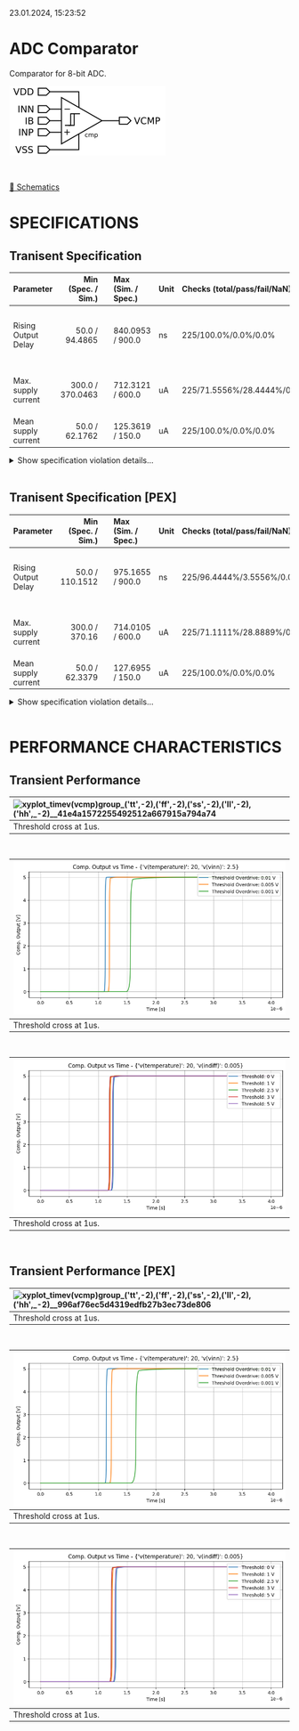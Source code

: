 23.01.2024, 15:23:52

# ADC Comparator

Comparator for 8-bit ADC.

![cmp](resources/cmp.png "cmp")

<br>

[🔗 Schematics](cmp_sch.pdf)<br>

# SPECIFICATIONS

## Tranisent Specification <br>

| Parameter | Min (Spec. / Sim.) |      | Max (Sim. / Spec.) | Unit | Checks (total/pass/fail/NaN) | Comment |
| :-------- | -----------------: | :--: | :----------------- | :--- | :--------------------------- | ------- |
| Rising Output Delay | 50.0 / 94.4865 | <svg height="20" width="150"><polyline points="3.0,3,3.0,17,147.0,17,147.0,3" style="fill:none;stroke:gray;stroke-width:1" /><polyline points="75.0,10.0,75.0,17" style="fill:none;stroke:gray;stroke-width:1" /><polyline points="10.53653985882353,10.0,136.85143905882353,10.0" style="stroke:green;stroke-width:2" /><circle cx="10.53653985882353" cy="10.0" r="3" style="fill:green;stroke:green;stroke-width:0" /><circle cx="136.85143905882353" cy="10.0" r="3" style="fill:green;stroke:green;stroke-width:0" /></svg> | 840.0953 / 900.0 | ns | 225/100.0%/0.0%/0.0% | Positive threshold cross to output high delay |
| Max. supply current | 300.0 / 370.0463 | <svg height="20" width="150"><polyline points="3.0,3,3.0,17,107.77499932696614,17,107.77499932696614,3" style="fill:none;stroke:gray;stroke-width:1" /><polyline points="55.38749966348307,10.0,55.38749966348307,17" style="fill:none;stroke:gray;stroke-width:1" /><polyline points="27.463670117854907,10.0,147.0,10.0" style="stroke:red;stroke-width:2" /><circle cx="27.463670117854907" cy="10.0" r="3" style="fill:red;stroke:red;stroke-width:0" /><circle cx="147.0" cy="10.0" r="3" style="fill:red;stroke:red;stroke-width:0" /></svg> | 712.3121 / 600.0 | uA | 225/71.5556%/28.4444%/0.0% | Maximum supply current for output switch |
| Mean supply current | 50.0 / 62.1762 | <svg height="20" width="150"><polyline points="3.0,3,3.0,17,147.0,17,147.0,3" style="fill:none;stroke:gray;stroke-width:1" /><polyline points="75.0,10.0,75.0,17" style="fill:none;stroke:gray;stroke-width:1" /><polyline points="20.53367039999999,10.0,111.52113600000003,10.0" style="stroke:green;stroke-width:2" /><circle cx="20.53367039999999" cy="10.0" r="3" style="fill:green;stroke:green;stroke-width:0" /><circle cx="111.52113600000003" cy="10.0" r="3" style="fill:green;stroke:green;stroke-width:0" /></svg> | 125.3619 / 150.0 | uA | 225/100.0%/0.0%/0.0% | Mean supply current |

<details><summary>Show specification violation details...</summary>

> **FAIL:** Specification violation for parameter "Max. supply current":<br>
> **FAIL:** group:ff file:work/sim/cmp/cmp_tb.1_cmp/batch_0/ff/cmp_tran_speed_rising.csv Index:0 vin_p_diff:0.01 temp:-40.0 v_sup:5.0 <br>
> **FAIL:** group:ff file:work/sim/cmp/cmp_tb.1_cmp/batch_0/ff/cmp_tran_speed_rising.csv Index:1 vin_p_diff:0.005 temp:-40.0 v_sup:5.0 <br>
> **FAIL:** group:ff file:work/sim/cmp/cmp_tb.1_cmp/batch_0/ff/cmp_tran_speed_rising.csv Index:2 vin_p_diff:0.001 temp:-40.0 v_sup:5.0 <br>
> **FAIL:** group:ff file:work/sim/cmp/cmp_tb.1_cmp/batch_0/ff/cmp_tran_speed_rising.csv Index:3 vin_p_diff:0.01 temp:-40.0 v_sup:5.0 <br>
> **FAIL:** group:ff file:work/sim/cmp/cmp_tb.1_cmp/batch_0/ff/cmp_tran_speed_rising.csv Index:4 vin_p_diff:0.005 temp:-40.0 v_sup:5.0 <br>
> **FAIL:** group:ff file:work/sim/cmp/cmp_tb.1_cmp/batch_0/ff/cmp_tran_speed_rising.csv Index:5 vin_p_diff:0.001 temp:-40.0 v_sup:5.0 <br>
> **FAIL:** group:ff file:work/sim/cmp/cmp_tb.1_cmp/batch_0/ff/cmp_tran_speed_rising.csv Index:6 vin_p_diff:0.01 temp:-40.0 v_sup:5.0 <br>
> **FAIL:** group:ff file:work/sim/cmp/cmp_tb.1_cmp/batch_0/ff/cmp_tran_speed_rising.csv Index:7 vin_p_diff:0.005 temp:-40.0 v_sup:5.0 <br>
> **FAIL:** group:ff file:work/sim/cmp/cmp_tb.1_cmp/batch_0/ff/cmp_tran_speed_rising.csv Index:8 vin_p_diff:0.001 temp:-40.0 v_sup:5.0 <br>
> **FAIL:** group:ff file:work/sim/cmp/cmp_tb.1_cmp/batch_0/ff/cmp_tran_speed_rising.csv Index:9 vin_p_diff:0.01 temp:-40.0 v_sup:5.0 <br>
> **FAIL:** group:ff file:work/sim/cmp/cmp_tb.1_cmp/batch_0/ff/cmp_tran_speed_rising.csv Index:10 vin_p_diff:0.005 temp:-40.0 v_sup:5.0 <br>
> **FAIL:** group:ff file:work/sim/cmp/cmp_tb.1_cmp/batch_0/ff/cmp_tran_speed_rising.csv Index:11 vin_p_diff:0.001 temp:-40.0 v_sup:5.0 <br>
> **FAIL:** group:ff file:work/sim/cmp/cmp_tb.1_cmp/batch_0/ff/cmp_tran_speed_rising.csv Index:12 vin_p_diff:0.01 temp:-40.0 v_sup:5.0 <br>
> **FAIL:** group:ff file:work/sim/cmp/cmp_tb.1_cmp/batch_0/ff/cmp_tran_speed_rising.csv Index:13 vin_p_diff:0.005 temp:-40.0 v_sup:5.0 <br>
> **FAIL:** group:ff file:work/sim/cmp/cmp_tb.1_cmp/batch_0/ff/cmp_tran_speed_rising.csv Index:14 vin_p_diff:0.001 temp:-40.0 v_sup:5.0 <br>
> **FAIL:** group:ff file:work/sim/cmp/cmp_tb.1_cmp/batch_0/ff/cmp_tran_speed_rising.csv Index:17 vin_p_diff:0.001 temp:20.0 v_sup:5.0 <br>
> **FAIL:** group:ff file:work/sim/cmp/cmp_tb.1_cmp/batch_0/ff/cmp_tran_speed_rising.csv Index:18 vin_p_diff:0.01 temp:20.0 v_sup:5.0 <br>
> **FAIL:** group:ff file:work/sim/cmp/cmp_tb.1_cmp/batch_0/ff/cmp_tran_speed_rising.csv Index:19 vin_p_diff:0.005 temp:20.0 v_sup:5.0 <br>
> **FAIL:** group:ff file:work/sim/cmp/cmp_tb.1_cmp/batch_0/ff/cmp_tran_speed_rising.csv Index:20 vin_p_diff:0.001 temp:20.0 v_sup:5.0 <br>
> **FAIL:** group:ff file:work/sim/cmp/cmp_tb.1_cmp/batch_0/ff/cmp_tran_speed_rising.csv Index:21 vin_p_diff:0.01 temp:20.0 v_sup:5.0 <br>
> **FAIL:** group:ff file:work/sim/cmp/cmp_tb.1_cmp/batch_0/ff/cmp_tran_speed_rising.csv Index:22 vin_p_diff:0.005 temp:20.0 v_sup:5.0 <br>
> **FAIL:** group:ff file:work/sim/cmp/cmp_tb.1_cmp/batch_0/ff/cmp_tran_speed_rising.csv Index:23 vin_p_diff:0.001 temp:20.0 v_sup:5.0 <br>
> **FAIL:** group:ff file:work/sim/cmp/cmp_tb.1_cmp/batch_0/ff/cmp_tran_speed_rising.csv Index:24 vin_p_diff:0.01 temp:20.0 v_sup:5.0 <br>
> **FAIL:** group:ff file:work/sim/cmp/cmp_tb.1_cmp/batch_0/ff/cmp_tran_speed_rising.csv Index:25 vin_p_diff:0.005 temp:20.0 v_sup:5.0 <br>
> **FAIL:** group:ff file:work/sim/cmp/cmp_tb.1_cmp/batch_0/ff/cmp_tran_speed_rising.csv Index:26 vin_p_diff:0.001 temp:20.0 v_sup:5.0 <br>
> **FAIL:** group:hh file:work/sim/cmp/cmp_tb.1_cmp/batch_0/hh/cmp_tran_speed_rising.csv Index:0 vin_p_diff:0.01 temp:-40.0 v_sup:5.0 <br>
> **FAIL:** group:hh file:work/sim/cmp/cmp_tb.1_cmp/batch_0/hh/cmp_tran_speed_rising.csv Index:1 vin_p_diff:0.005 temp:-40.0 v_sup:5.0 <br>
> **FAIL:** group:hh file:work/sim/cmp/cmp_tb.1_cmp/batch_0/hh/cmp_tran_speed_rising.csv Index:2 vin_p_diff:0.001 temp:-40.0 v_sup:5.0 <br>
> **FAIL:** group:hh file:work/sim/cmp/cmp_tb.1_cmp/batch_0/hh/cmp_tran_speed_rising.csv Index:3 vin_p_diff:0.01 temp:-40.0 v_sup:5.0 <br>
> **FAIL:** group:hh file:work/sim/cmp/cmp_tb.1_cmp/batch_0/hh/cmp_tran_speed_rising.csv Index:4 vin_p_diff:0.005 temp:-40.0 v_sup:5.0 <br>
> **FAIL:** group:hh file:work/sim/cmp/cmp_tb.1_cmp/batch_0/hh/cmp_tran_speed_rising.csv Index:5 vin_p_diff:0.001 temp:-40.0 v_sup:5.0 <br>
> **FAIL:** group:hh file:work/sim/cmp/cmp_tb.1_cmp/batch_0/hh/cmp_tran_speed_rising.csv Index:6 vin_p_diff:0.01 temp:-40.0 v_sup:5.0 <br>
> **FAIL:** group:hh file:work/sim/cmp/cmp_tb.1_cmp/batch_0/hh/cmp_tran_speed_rising.csv Index:7 vin_p_diff:0.005 temp:-40.0 v_sup:5.0 <br>
> **FAIL:** group:hh file:work/sim/cmp/cmp_tb.1_cmp/batch_0/hh/cmp_tran_speed_rising.csv Index:8 vin_p_diff:0.001 temp:-40.0 v_sup:5.0 <br>
> **FAIL:** group:hh file:work/sim/cmp/cmp_tb.1_cmp/batch_0/hh/cmp_tran_speed_rising.csv Index:9 vin_p_diff:0.01 temp:-40.0 v_sup:5.0 <br>
> **FAIL:** group:hh file:work/sim/cmp/cmp_tb.1_cmp/batch_0/hh/cmp_tran_speed_rising.csv Index:10 vin_p_diff:0.005 temp:-40.0 v_sup:5.0 <br>
> **FAIL:** group:hh file:work/sim/cmp/cmp_tb.1_cmp/batch_0/hh/cmp_tran_speed_rising.csv Index:11 vin_p_diff:0.001 temp:-40.0 v_sup:5.0 <br>
> **FAIL:** group:hh file:work/sim/cmp/cmp_tb.1_cmp/batch_0/hh/cmp_tran_speed_rising.csv Index:14 vin_p_diff:0.001 temp:-40.0 v_sup:5.0 <br>
> **FAIL:** group:tt file:work/sim/cmp/cmp_tb.1_cmp/batch_0/tt/cmp_tran_speed_rising.csv Index:0 vin_p_diff:0.01 temp:-40.0 v_sup:5.0 <br>
> **FAIL:** group:tt file:work/sim/cmp/cmp_tb.1_cmp/batch_0/tt/cmp_tran_speed_rising.csv Index:1 vin_p_diff:0.005 temp:-40.0 v_sup:5.0 <br>
> **FAIL:** group:tt file:work/sim/cmp/cmp_tb.1_cmp/batch_0/tt/cmp_tran_speed_rising.csv Index:2 vin_p_diff:0.001 temp:-40.0 v_sup:5.0 <br>
> **FAIL:** group:tt file:work/sim/cmp/cmp_tb.1_cmp/batch_0/tt/cmp_tran_speed_rising.csv Index:3 vin_p_diff:0.01 temp:-40.0 v_sup:5.0 <br>
> **FAIL:** group:tt file:work/sim/cmp/cmp_tb.1_cmp/batch_0/tt/cmp_tran_speed_rising.csv Index:4 vin_p_diff:0.005 temp:-40.0 v_sup:5.0 <br>
> **FAIL:** group:tt file:work/sim/cmp/cmp_tb.1_cmp/batch_0/tt/cmp_tran_speed_rising.csv Index:5 vin_p_diff:0.001 temp:-40.0 v_sup:5.0 <br>
> **FAIL:** group:tt file:work/sim/cmp/cmp_tb.1_cmp/batch_0/tt/cmp_tran_speed_rising.csv Index:6 vin_p_diff:0.01 temp:-40.0 v_sup:5.0 <br>
> **FAIL:** group:tt file:work/sim/cmp/cmp_tb.1_cmp/batch_0/tt/cmp_tran_speed_rising.csv Index:7 vin_p_diff:0.005 temp:-40.0 v_sup:5.0 <br>
> **FAIL:** group:tt file:work/sim/cmp/cmp_tb.1_cmp/batch_0/tt/cmp_tran_speed_rising.csv Index:8 vin_p_diff:0.001 temp:-40.0 v_sup:5.0 <br>
> **FAIL:** group:tt file:work/sim/cmp/cmp_tb.1_cmp/batch_0/tt/cmp_tran_speed_rising.csv Index:9 vin_p_diff:0.01 temp:-40.0 v_sup:5.0 <br>
> **FAIL:** group:tt file:work/sim/cmp/cmp_tb.1_cmp/batch_0/tt/cmp_tran_speed_rising.csv Index:10 vin_p_diff:0.005 temp:-40.0 v_sup:5.0 <br>
> **FAIL:** group:tt file:work/sim/cmp/cmp_tb.1_cmp/batch_0/tt/cmp_tran_speed_rising.csv Index:11 vin_p_diff:0.001 temp:-40.0 v_sup:5.0 <br>
> **FAIL:** group:tt file:work/sim/cmp/cmp_tb.1_cmp/batch_0/tt/cmp_tran_speed_rising.csv Index:14 vin_p_diff:0.001 temp:-40.0 v_sup:5.0 <br>
> **FAIL:** group:ll file:work/sim/cmp/cmp_tb.1_cmp/batch_0/ll/cmp_tran_speed_rising.csv Index:0 vin_p_diff:0.01 temp:-40.0 v_sup:5.0 <br>
> **FAIL:** group:ll file:work/sim/cmp/cmp_tb.1_cmp/batch_0/ll/cmp_tran_speed_rising.csv Index:1 vin_p_diff:0.005 temp:-40.0 v_sup:5.0 <br>
> **FAIL:** group:ll file:work/sim/cmp/cmp_tb.1_cmp/batch_0/ll/cmp_tran_speed_rising.csv Index:2 vin_p_diff:0.001 temp:-40.0 v_sup:5.0 <br>
> **FAIL:** group:ll file:work/sim/cmp/cmp_tb.1_cmp/batch_0/ll/cmp_tran_speed_rising.csv Index:3 vin_p_diff:0.01 temp:-40.0 v_sup:5.0 <br>
> **FAIL:** group:ll file:work/sim/cmp/cmp_tb.1_cmp/batch_0/ll/cmp_tran_speed_rising.csv Index:4 vin_p_diff:0.005 temp:-40.0 v_sup:5.0 <br>
> **FAIL:** group:ll file:work/sim/cmp/cmp_tb.1_cmp/batch_0/ll/cmp_tran_speed_rising.csv Index:5 vin_p_diff:0.001 temp:-40.0 v_sup:5.0 <br>
> **FAIL:** group:ll file:work/sim/cmp/cmp_tb.1_cmp/batch_0/ll/cmp_tran_speed_rising.csv Index:6 vin_p_diff:0.01 temp:-40.0 v_sup:5.0 <br>
> **FAIL:** group:ll file:work/sim/cmp/cmp_tb.1_cmp/batch_0/ll/cmp_tran_speed_rising.csv Index:7 vin_p_diff:0.005 temp:-40.0 v_sup:5.0 <br>
> **FAIL:** group:ll file:work/sim/cmp/cmp_tb.1_cmp/batch_0/ll/cmp_tran_speed_rising.csv Index:8 vin_p_diff:0.001 temp:-40.0 v_sup:5.0 <br>
> **FAIL:** group:ll file:work/sim/cmp/cmp_tb.1_cmp/batch_0/ll/cmp_tran_speed_rising.csv Index:9 vin_p_diff:0.01 temp:-40.0 v_sup:5.0 <br>
> **FAIL:** group:ll file:work/sim/cmp/cmp_tb.1_cmp/batch_0/ll/cmp_tran_speed_rising.csv Index:10 vin_p_diff:0.005 temp:-40.0 v_sup:5.0 <br>
> **FAIL:** group:ll file:work/sim/cmp/cmp_tb.1_cmp/batch_0/ll/cmp_tran_speed_rising.csv Index:11 vin_p_diff:0.001 temp:-40.0 v_sup:5.0 <br>
> **FAIL:** group:ll file:work/sim/cmp/cmp_tb.1_cmp/batch_0/ll/cmp_tran_speed_rising.csv Index:14 vin_p_diff:0.001 temp:-40.0 v_sup:5.0 <br>
</details><br>


## Tranisent Specification [PEX]<br>

| Parameter | Min (Spec. / Sim.) |      | Max (Sim. / Spec.) | Unit | Checks (total/pass/fail/NaN) | Comment |
| :-------- | -----------------: | :--: | :----------------- | :--- | :--------------------------- | ------- |
| Rising Output Delay | 50.0 / 110.1512 | <svg height="20" width="150"><polyline points="3.0,3,3.0,17,135.3006532344753,17,135.3006532344753,3" style="fill:none;stroke:gray;stroke-width:1" /><polyline points="69.15032661723765,10.0,69.15032661723765,17" style="fill:none;stroke:gray;stroke-width:1" /><polyline points="12.362403591573615,10.0,147.0,10.0" style="stroke:red;stroke-width:2" /><circle cx="12.362403591573615" cy="10.0" r="3" style="fill:red;stroke:red;stroke-width:0" /><circle cx="147.0" cy="10.0" r="3" style="fill:red;stroke:red;stroke-width:0" /></svg> | 975.1655 / 900.0 | ns | 225/96.4444%/3.5556%/0.0% | Positive threshold cross to output high delay |
| Max. supply current | 300.0 / 370.16 | <svg height="20" width="150"><polyline points="3.0,3,3.0,17,107.34517965124071,17,107.34517965124071,3" style="fill:none;stroke:gray;stroke-width:1" /><polyline points="55.172589825620356,10.0,55.172589825620356,17" style="fill:none;stroke:gray;stroke-width:1" /><polyline points="27.402859347770182,10.0,147.0,10.0" style="stroke:red;stroke-width:2" /><circle cx="27.402859347770182" cy="10.0" r="3" style="fill:red;stroke:red;stroke-width:0" /><circle cx="147.0" cy="10.0" r="3" style="fill:red;stroke:red;stroke-width:0" /></svg> | 714.0105 / 600.0 | uA | 225/71.1111%/28.8889%/0.0% | Maximum supply current for output switch |
| Mean supply current | 50.0 / 62.3379 | <svg height="20" width="150"><polyline points="3.0,3,3.0,17,147.0,17,147.0,3" style="fill:none;stroke:gray;stroke-width:1" /><polyline points="75.0,10.0,75.0,17" style="fill:none;stroke:gray;stroke-width:1" /><polyline points="20.766547200000005,10.0,114.88152000000002,10.0" style="stroke:green;stroke-width:2" /><circle cx="20.766547200000005" cy="10.0" r="3" style="fill:green;stroke:green;stroke-width:0" /><circle cx="114.88152000000002" cy="10.0" r="3" style="fill:green;stroke:green;stroke-width:0" /></svg> | 127.6955 / 150.0 | uA | 225/100.0%/0.0%/0.0% | Mean supply current |

<details><summary>Show specification violation details...</summary>

> **FAIL:** Specification violation for parameter "Rising Output Delay":<br>
> **FAIL:** group:hh file:work/sim/cmp/cmp_tb.1_cmp_ext/batch_0/hh/cmp_tran_speed_rising.csv Index:32 vin_p_diff:0.001 temp:140.0 v_sup:5.0 <br>
> **FAIL:** group:hh file:work/sim/cmp/cmp_tb.1_cmp_ext/batch_0/hh/cmp_tran_speed_rising.csv Index:44 vin_p_diff:0.001 temp:140.0 v_sup:5.0 <br>
> **FAIL:** group:tt file:work/sim/cmp/cmp_tb.1_cmp_ext/batch_0/tt/cmp_tran_speed_rising.csv Index:32 vin_p_diff:0.001 temp:140.0 v_sup:5.0 <br>
> **FAIL:** group:tt file:work/sim/cmp/cmp_tb.1_cmp_ext/batch_0/tt/cmp_tran_speed_rising.csv Index:44 vin_p_diff:0.001 temp:140.0 v_sup:5.0 <br>
> **FAIL:** group:ll file:work/sim/cmp/cmp_tb.1_cmp_ext/batch_0/ll/cmp_tran_speed_rising.csv Index:32 vin_p_diff:0.001 temp:140.0 v_sup:5.0 <br>
> **FAIL:** group:ll file:work/sim/cmp/cmp_tb.1_cmp_ext/batch_0/ll/cmp_tran_speed_rising.csv Index:44 vin_p_diff:0.001 temp:140.0 v_sup:5.0 <br>
> **FAIL:** group:ss file:work/sim/cmp/cmp_tb.1_cmp_ext/batch_0/ss/cmp_tran_speed_rising.csv Index:32 vin_p_diff:0.001 temp:140.0 v_sup:5.0 <br>
> **FAIL:** group:ss file:work/sim/cmp/cmp_tb.1_cmp_ext/batch_0/ss/cmp_tran_speed_rising.csv Index:44 vin_p_diff:0.001 temp:140.0 v_sup:5.0 <br>

> **FAIL:** Specification violation for parameter "Max. supply current":<br>
> **FAIL:** group:ff file:work/sim/cmp/cmp_tb.1_cmp_ext/batch_0/ff/cmp_tran_speed_rising.csv Index:0 vin_p_diff:0.01 temp:-40.0 v_sup:5.0 <br>
> **FAIL:** group:ff file:work/sim/cmp/cmp_tb.1_cmp_ext/batch_0/ff/cmp_tran_speed_rising.csv Index:1 vin_p_diff:0.005 temp:-40.0 v_sup:5.0 <br>
> **FAIL:** group:ff file:work/sim/cmp/cmp_tb.1_cmp_ext/batch_0/ff/cmp_tran_speed_rising.csv Index:2 vin_p_diff:0.001 temp:-40.0 v_sup:5.0 <br>
> **FAIL:** group:ff file:work/sim/cmp/cmp_tb.1_cmp_ext/batch_0/ff/cmp_tran_speed_rising.csv Index:3 vin_p_diff:0.01 temp:-40.0 v_sup:5.0 <br>
> **FAIL:** group:ff file:work/sim/cmp/cmp_tb.1_cmp_ext/batch_0/ff/cmp_tran_speed_rising.csv Index:4 vin_p_diff:0.005 temp:-40.0 v_sup:5.0 <br>
> **FAIL:** group:ff file:work/sim/cmp/cmp_tb.1_cmp_ext/batch_0/ff/cmp_tran_speed_rising.csv Index:5 vin_p_diff:0.001 temp:-40.0 v_sup:5.0 <br>
> **FAIL:** group:ff file:work/sim/cmp/cmp_tb.1_cmp_ext/batch_0/ff/cmp_tran_speed_rising.csv Index:6 vin_p_diff:0.01 temp:-40.0 v_sup:5.0 <br>
> **FAIL:** group:ff file:work/sim/cmp/cmp_tb.1_cmp_ext/batch_0/ff/cmp_tran_speed_rising.csv Index:7 vin_p_diff:0.005 temp:-40.0 v_sup:5.0 <br>
> **FAIL:** group:ff file:work/sim/cmp/cmp_tb.1_cmp_ext/batch_0/ff/cmp_tran_speed_rising.csv Index:8 vin_p_diff:0.001 temp:-40.0 v_sup:5.0 <br>
> **FAIL:** group:ff file:work/sim/cmp/cmp_tb.1_cmp_ext/batch_0/ff/cmp_tran_speed_rising.csv Index:9 vin_p_diff:0.01 temp:-40.0 v_sup:5.0 <br>
> **FAIL:** group:ff file:work/sim/cmp/cmp_tb.1_cmp_ext/batch_0/ff/cmp_tran_speed_rising.csv Index:10 vin_p_diff:0.005 temp:-40.0 v_sup:5.0 <br>
> **FAIL:** group:ff file:work/sim/cmp/cmp_tb.1_cmp_ext/batch_0/ff/cmp_tran_speed_rising.csv Index:11 vin_p_diff:0.001 temp:-40.0 v_sup:5.0 <br>
> **FAIL:** group:ff file:work/sim/cmp/cmp_tb.1_cmp_ext/batch_0/ff/cmp_tran_speed_rising.csv Index:12 vin_p_diff:0.01 temp:-40.0 v_sup:5.0 <br>
> **FAIL:** group:ff file:work/sim/cmp/cmp_tb.1_cmp_ext/batch_0/ff/cmp_tran_speed_rising.csv Index:13 vin_p_diff:0.005 temp:-40.0 v_sup:5.0 <br>
> **FAIL:** group:ff file:work/sim/cmp/cmp_tb.1_cmp_ext/batch_0/ff/cmp_tran_speed_rising.csv Index:14 vin_p_diff:0.001 temp:-40.0 v_sup:5.0 <br>
> **FAIL:** group:ff file:work/sim/cmp/cmp_tb.1_cmp_ext/batch_0/ff/cmp_tran_speed_rising.csv Index:16 vin_p_diff:0.005 temp:20.0 v_sup:5.0 <br>
> **FAIL:** group:ff file:work/sim/cmp/cmp_tb.1_cmp_ext/batch_0/ff/cmp_tran_speed_rising.csv Index:17 vin_p_diff:0.001 temp:20.0 v_sup:5.0 <br>
> **FAIL:** group:ff file:work/sim/cmp/cmp_tb.1_cmp_ext/batch_0/ff/cmp_tran_speed_rising.csv Index:18 vin_p_diff:0.01 temp:20.0 v_sup:5.0 <br>
> **FAIL:** group:ff file:work/sim/cmp/cmp_tb.1_cmp_ext/batch_0/ff/cmp_tran_speed_rising.csv Index:19 vin_p_diff:0.005 temp:20.0 v_sup:5.0 <br>
> **FAIL:** group:ff file:work/sim/cmp/cmp_tb.1_cmp_ext/batch_0/ff/cmp_tran_speed_rising.csv Index:20 vin_p_diff:0.001 temp:20.0 v_sup:5.0 <br>
> **FAIL:** group:ff file:work/sim/cmp/cmp_tb.1_cmp_ext/batch_0/ff/cmp_tran_speed_rising.csv Index:21 vin_p_diff:0.01 temp:20.0 v_sup:5.0 <br>
> **FAIL:** group:ff file:work/sim/cmp/cmp_tb.1_cmp_ext/batch_0/ff/cmp_tran_speed_rising.csv Index:22 vin_p_diff:0.005 temp:20.0 v_sup:5.0 <br>
> **FAIL:** group:ff file:work/sim/cmp/cmp_tb.1_cmp_ext/batch_0/ff/cmp_tran_speed_rising.csv Index:23 vin_p_diff:0.001 temp:20.0 v_sup:5.0 <br>
> **FAIL:** group:ff file:work/sim/cmp/cmp_tb.1_cmp_ext/batch_0/ff/cmp_tran_speed_rising.csv Index:24 vin_p_diff:0.01 temp:20.0 v_sup:5.0 <br>
> **FAIL:** group:ff file:work/sim/cmp/cmp_tb.1_cmp_ext/batch_0/ff/cmp_tran_speed_rising.csv Index:25 vin_p_diff:0.005 temp:20.0 v_sup:5.0 <br>
> **FAIL:** group:ff file:work/sim/cmp/cmp_tb.1_cmp_ext/batch_0/ff/cmp_tran_speed_rising.csv Index:26 vin_p_diff:0.001 temp:20.0 v_sup:5.0 <br>
> **FAIL:** group:hh file:work/sim/cmp/cmp_tb.1_cmp_ext/batch_0/hh/cmp_tran_speed_rising.csv Index:0 vin_p_diff:0.01 temp:-40.0 v_sup:5.0 <br>
> **FAIL:** group:hh file:work/sim/cmp/cmp_tb.1_cmp_ext/batch_0/hh/cmp_tran_speed_rising.csv Index:1 vin_p_diff:0.005 temp:-40.0 v_sup:5.0 <br>
> **FAIL:** group:hh file:work/sim/cmp/cmp_tb.1_cmp_ext/batch_0/hh/cmp_tran_speed_rising.csv Index:2 vin_p_diff:0.001 temp:-40.0 v_sup:5.0 <br>
> **FAIL:** group:hh file:work/sim/cmp/cmp_tb.1_cmp_ext/batch_0/hh/cmp_tran_speed_rising.csv Index:3 vin_p_diff:0.01 temp:-40.0 v_sup:5.0 <br>
> **FAIL:** group:hh file:work/sim/cmp/cmp_tb.1_cmp_ext/batch_0/hh/cmp_tran_speed_rising.csv Index:4 vin_p_diff:0.005 temp:-40.0 v_sup:5.0 <br>
> **FAIL:** group:hh file:work/sim/cmp/cmp_tb.1_cmp_ext/batch_0/hh/cmp_tran_speed_rising.csv Index:5 vin_p_diff:0.001 temp:-40.0 v_sup:5.0 <br>
> **FAIL:** group:hh file:work/sim/cmp/cmp_tb.1_cmp_ext/batch_0/hh/cmp_tran_speed_rising.csv Index:6 vin_p_diff:0.01 temp:-40.0 v_sup:5.0 <br>
> **FAIL:** group:hh file:work/sim/cmp/cmp_tb.1_cmp_ext/batch_0/hh/cmp_tran_speed_rising.csv Index:7 vin_p_diff:0.005 temp:-40.0 v_sup:5.0 <br>
> **FAIL:** group:hh file:work/sim/cmp/cmp_tb.1_cmp_ext/batch_0/hh/cmp_tran_speed_rising.csv Index:8 vin_p_diff:0.001 temp:-40.0 v_sup:5.0 <br>
> **FAIL:** group:hh file:work/sim/cmp/cmp_tb.1_cmp_ext/batch_0/hh/cmp_tran_speed_rising.csv Index:9 vin_p_diff:0.01 temp:-40.0 v_sup:5.0 <br>
> **FAIL:** group:hh file:work/sim/cmp/cmp_tb.1_cmp_ext/batch_0/hh/cmp_tran_speed_rising.csv Index:10 vin_p_diff:0.005 temp:-40.0 v_sup:5.0 <br>
> **FAIL:** group:hh file:work/sim/cmp/cmp_tb.1_cmp_ext/batch_0/hh/cmp_tran_speed_rising.csv Index:11 vin_p_diff:0.001 temp:-40.0 v_sup:5.0 <br>
> **FAIL:** group:hh file:work/sim/cmp/cmp_tb.1_cmp_ext/batch_0/hh/cmp_tran_speed_rising.csv Index:14 vin_p_diff:0.001 temp:-40.0 v_sup:5.0 <br>
> **FAIL:** group:tt file:work/sim/cmp/cmp_tb.1_cmp_ext/batch_0/tt/cmp_tran_speed_rising.csv Index:0 vin_p_diff:0.01 temp:-40.0 v_sup:5.0 <br>
> **FAIL:** group:tt file:work/sim/cmp/cmp_tb.1_cmp_ext/batch_0/tt/cmp_tran_speed_rising.csv Index:1 vin_p_diff:0.005 temp:-40.0 v_sup:5.0 <br>
> **FAIL:** group:tt file:work/sim/cmp/cmp_tb.1_cmp_ext/batch_0/tt/cmp_tran_speed_rising.csv Index:2 vin_p_diff:0.001 temp:-40.0 v_sup:5.0 <br>
> **FAIL:** group:tt file:work/sim/cmp/cmp_tb.1_cmp_ext/batch_0/tt/cmp_tran_speed_rising.csv Index:3 vin_p_diff:0.01 temp:-40.0 v_sup:5.0 <br>
> **FAIL:** group:tt file:work/sim/cmp/cmp_tb.1_cmp_ext/batch_0/tt/cmp_tran_speed_rising.csv Index:4 vin_p_diff:0.005 temp:-40.0 v_sup:5.0 <br>
> **FAIL:** group:tt file:work/sim/cmp/cmp_tb.1_cmp_ext/batch_0/tt/cmp_tran_speed_rising.csv Index:5 vin_p_diff:0.001 temp:-40.0 v_sup:5.0 <br>
> **FAIL:** group:tt file:work/sim/cmp/cmp_tb.1_cmp_ext/batch_0/tt/cmp_tran_speed_rising.csv Index:6 vin_p_diff:0.01 temp:-40.0 v_sup:5.0 <br>
> **FAIL:** group:tt file:work/sim/cmp/cmp_tb.1_cmp_ext/batch_0/tt/cmp_tran_speed_rising.csv Index:7 vin_p_diff:0.005 temp:-40.0 v_sup:5.0 <br>
> **FAIL:** group:tt file:work/sim/cmp/cmp_tb.1_cmp_ext/batch_0/tt/cmp_tran_speed_rising.csv Index:8 vin_p_diff:0.001 temp:-40.0 v_sup:5.0 <br>
> **FAIL:** group:tt file:work/sim/cmp/cmp_tb.1_cmp_ext/batch_0/tt/cmp_tran_speed_rising.csv Index:9 vin_p_diff:0.01 temp:-40.0 v_sup:5.0 <br>
> **FAIL:** group:tt file:work/sim/cmp/cmp_tb.1_cmp_ext/batch_0/tt/cmp_tran_speed_rising.csv Index:10 vin_p_diff:0.005 temp:-40.0 v_sup:5.0 <br>
> **FAIL:** group:tt file:work/sim/cmp/cmp_tb.1_cmp_ext/batch_0/tt/cmp_tran_speed_rising.csv Index:11 vin_p_diff:0.001 temp:-40.0 v_sup:5.0 <br>
> **FAIL:** group:tt file:work/sim/cmp/cmp_tb.1_cmp_ext/batch_0/tt/cmp_tran_speed_rising.csv Index:14 vin_p_diff:0.001 temp:-40.0 v_sup:5.0 <br>
> **FAIL:** group:ll file:work/sim/cmp/cmp_tb.1_cmp_ext/batch_0/ll/cmp_tran_speed_rising.csv Index:0 vin_p_diff:0.01 temp:-40.0 v_sup:5.0 <br>
> **FAIL:** group:ll file:work/sim/cmp/cmp_tb.1_cmp_ext/batch_0/ll/cmp_tran_speed_rising.csv Index:1 vin_p_diff:0.005 temp:-40.0 v_sup:5.0 <br>
> **FAIL:** group:ll file:work/sim/cmp/cmp_tb.1_cmp_ext/batch_0/ll/cmp_tran_speed_rising.csv Index:2 vin_p_diff:0.001 temp:-40.0 v_sup:5.0 <br>
> **FAIL:** group:ll file:work/sim/cmp/cmp_tb.1_cmp_ext/batch_0/ll/cmp_tran_speed_rising.csv Index:3 vin_p_diff:0.01 temp:-40.0 v_sup:5.0 <br>
> **FAIL:** group:ll file:work/sim/cmp/cmp_tb.1_cmp_ext/batch_0/ll/cmp_tran_speed_rising.csv Index:4 vin_p_diff:0.005 temp:-40.0 v_sup:5.0 <br>
> **FAIL:** group:ll file:work/sim/cmp/cmp_tb.1_cmp_ext/batch_0/ll/cmp_tran_speed_rising.csv Index:5 vin_p_diff:0.001 temp:-40.0 v_sup:5.0 <br>
> **FAIL:** group:ll file:work/sim/cmp/cmp_tb.1_cmp_ext/batch_0/ll/cmp_tran_speed_rising.csv Index:6 vin_p_diff:0.01 temp:-40.0 v_sup:5.0 <br>
> **FAIL:** group:ll file:work/sim/cmp/cmp_tb.1_cmp_ext/batch_0/ll/cmp_tran_speed_rising.csv Index:7 vin_p_diff:0.005 temp:-40.0 v_sup:5.0 <br>
> **FAIL:** group:ll file:work/sim/cmp/cmp_tb.1_cmp_ext/batch_0/ll/cmp_tran_speed_rising.csv Index:8 vin_p_diff:0.001 temp:-40.0 v_sup:5.0 <br>
> **FAIL:** group:ll file:work/sim/cmp/cmp_tb.1_cmp_ext/batch_0/ll/cmp_tran_speed_rising.csv Index:9 vin_p_diff:0.01 temp:-40.0 v_sup:5.0 <br>
> **FAIL:** group:ll file:work/sim/cmp/cmp_tb.1_cmp_ext/batch_0/ll/cmp_tran_speed_rising.csv Index:10 vin_p_diff:0.005 temp:-40.0 v_sup:5.0 <br>
> **FAIL:** group:ll file:work/sim/cmp/cmp_tb.1_cmp_ext/batch_0/ll/cmp_tran_speed_rising.csv Index:11 vin_p_diff:0.001 temp:-40.0 v_sup:5.0 <br>
> **FAIL:** group:ll file:work/sim/cmp/cmp_tb.1_cmp_ext/batch_0/ll/cmp_tran_speed_rising.csv Index:14 vin_p_diff:0.001 temp:-40.0 v_sup:5.0 <br>
</details><br>


# PERFORMANCE CHARACTERISTICS

## Transient Performance <br>

| ![xyplot_timev(vcmp)group_('tt',_-2),_('ff',_-2),_('ss',_-2),_('ll',_-2),_('hh',_-2)__41e4a1572255492512a667915a794a74](xyplot_timev(vcmp)group_('tt',_-2),_('ff',_-2),_('ss',_-2),_('ll',_-2),_('hh',_-2)__41e4a1572255492512a667915a794a74.png "Threshold cross at 1us.") |
| :-- |
| Threshold cross at 1us. |
<br>

| ![xyplot_timev(vcmp)v(indiff)_('tt',_-2)__41e4a1572255492512a667915a794a74](xyplot_timev(vcmp)v(indiff)_('tt',_-2)__41e4a1572255492512a667915a794a74.png "Threshold cross at 1us.") |
| :-- |
| Threshold cross at 1us. |
<br>

| ![xyplot_timev(vcmp)v(vinn)_('tt',_-2)__41e4a1572255492512a667915a794a74](xyplot_timev(vcmp)v(vinn)_('tt',_-2)__41e4a1572255492512a667915a794a74.png "Threshold cross at 1us.") |
| :-- |
| Threshold cross at 1us. |
<br>

## Transient Performance [PEX]<br>

| ![xyplot_timev(vcmp)group_('tt',_-2),_('ff',_-2),_('ss',_-2),_('ll',_-2),_('hh',_-2)__996af76ec5d4319edfb27b3ec73de806](xyplot_timev(vcmp)group_('tt',_-2),_('ff',_-2),_('ss',_-2),_('ll',_-2),_('hh',_-2)__996af76ec5d4319edfb27b3ec73de806.png "Threshold cross at 1us.") |
| :-- |
| Threshold cross at 1us. |
<br>

| ![xyplot_timev(vcmp)v(indiff)_('tt',_-2)__996af76ec5d4319edfb27b3ec73de806](xyplot_timev(vcmp)v(indiff)_('tt',_-2)__996af76ec5d4319edfb27b3ec73de806.png "Threshold cross at 1us.") |
| :-- |
| Threshold cross at 1us. |
<br>

| ![xyplot_timev(vcmp)v(vinn)_('tt',_-2)__996af76ec5d4319edfb27b3ec73de806](xyplot_timev(vcmp)v(vinn)_('tt',_-2)__996af76ec5d4319edfb27b3ec73de806.png "Threshold cross at 1us.") |
| :-- |
| Threshold cross at 1us. |
<br>
